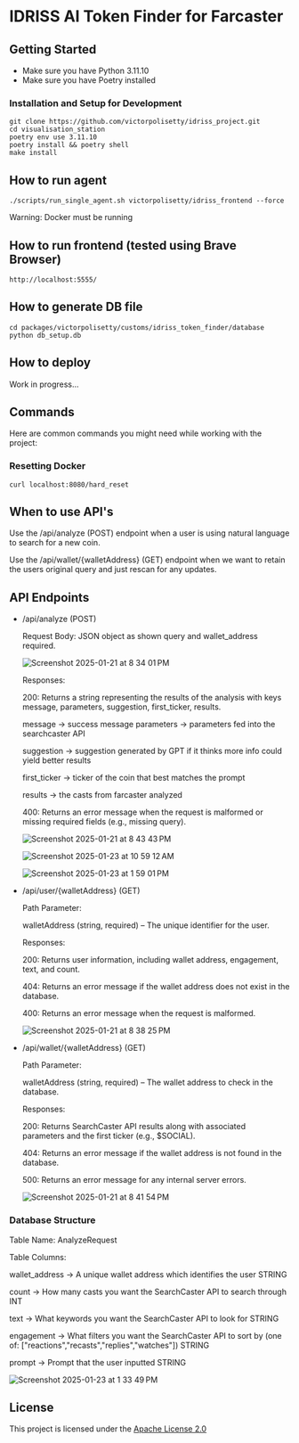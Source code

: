 # IDRISS AI Token Finder for Farcaster

## Getting Started

- Make sure you have Python 3.11.10
- Make sure you have Poetry installed

### Installation and Setup for Development

```shell
git clone https://github.com/victorpolisetty/idriss_project.git
cd visualisation_station
poetry env use 3.11.10
poetry install && poetry shell
make install
```

## How to run agent

```shell
./scripts/run_single_agent.sh victorpolisetty/idriss_frontend --force
```
Warning: Docker must be running

## How to run frontend (tested using Brave Browser)

```shell
http://localhost:5555/
```

## How to generate DB file

```shell
cd packages/victorpolisetty/customs/idriss_token_finder/database
python db_setup.db
```

## How to deploy

Work in progress...

## Commands

Here are common commands you might need while working with the project:

### Resetting Docker

```shell
curl localhost:8080/hard_reset
```

## When to use API's

Use the /api/analyze (POST) endpoint when a user is using natural language to search for a new coin.

Use the /api/wallet/{walletAddress} (GET) endpoint when we want to retain the users original query and just rescan for any updates.

## API Endpoints

- /api/analyze (POST)
  
  Request Body:
  JSON object as shown query and wallet_address required.
  
  ![Screenshot 2025-01-21 at 8 34 01 PM](https://github.com/user-attachments/assets/f6688ee8-7abf-4ed2-b0cb-cc44108206b5)

  Responses:
  
  200: Returns a string representing the results of the analysis with keys message, parameters, suggestion, first_ticker, results.

  message -> success message
  parameters -> parameters fed into the searchcaster API
  
  suggestion -> suggestion generated by GPT if it thinks more info could yield better results
  
  first_ticker -> ticker of the coin that best matches the prompt
  
  results -> the casts from farcaster analyzed
  
  400: Returns an error message when the request is malformed or missing required fields (e.g., missing query).

  ![Screenshot 2025-01-21 at 8 43 43 PM](https://github.com/user-attachments/assets/d2159bd8-3217-4185-b696-45a3e11151ab)

  ![Screenshot 2025-01-23 at 10 59 12 AM](https://github.com/user-attachments/assets/d2dc9b19-c598-43ad-a85e-51f15a97d53a)

  ![Screenshot 2025-01-23 at 1 59 01 PM](https://github.com/user-attachments/assets/9a211614-b97e-4709-ae0f-14d9cafcaf3b)

- /api/user/{walletAddress} (GET)
  
  Path Parameter:
  
  walletAddress (string, required) – The unique identifier for the user.
  
  Responses:
  
  200: Returns user information, including wallet address, engagement, text, and count.
  
  404: Returns an error message if the wallet address does not exist in the database.
  
  400: Returns an error message when the request is malformed.

  ![Screenshot 2025-01-21 at 8 38 25 PM](https://github.com/user-attachments/assets/f134974f-1bc7-4571-9499-19c1356672d4)

- /api/wallet/{walletAddress} (GET)

  Path Parameter:

  walletAddress (string, required) – The wallet address to check in the database.

  Responses:

  200: Returns SearchCaster API results along with associated parameters and the first ticker (e.g., $SOCIAL).
  
  404: Returns an error message if the wallet address is not found in the database.
  
  500: Returns an error message for any internal server errors.

  ![Screenshot 2025-01-21 at 8 41 54 PM](https://github.com/user-attachments/assets/874cc8ce-b937-4676-80b8-63afa4e62e16)

### Database Structure

Table Name: AnalyzeRequest

Table Columns:

wallet_address -> A unique wallet address which identifies the user STRING

count -> How many casts you want the SearchCaster API to search through INT

text -> What keywords you want the SearchCaster API to look for STRING

engagement -> What filters you want the SearchCaster API to sort by (one of: ["reactions","recasts","replies","watches"]) STRING

prompt -> Prompt that the user inputted STRING

![Screenshot 2025-01-23 at 1 33 49 PM](https://github.com/user-attachments/assets/a2c65f52-5dc7-4574-9b21-eb9bb02bc30f)

## License

This project is licensed under the [Apache License 2.0](https://www.apache.org/licenses/LICENSE-2.0)

